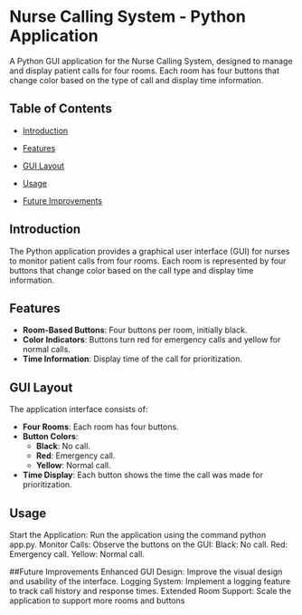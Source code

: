 # Nurse Calling System - Python Application

A Python GUI application for the Nurse Calling System, designed to manage and display patient calls for four rooms. Each room has four buttons that change color based on the type of call and display time information.

## Table of Contents
- [Introduction](#introduction)
- [Features](#features)
- [GUI Layout](#gui-layout)

- [Usage](#usage)
- [Future Improvements](#future-improvements)


## Introduction
The Python application provides a graphical user interface (GUI) for nurses to monitor patient calls from four rooms. Each room is represented by four buttons that change color based on the call type and display time information.

## Features
- **Room-Based Buttons**: Four buttons per room, initially black.
- **Color Indicators**: Buttons turn red for emergency calls and yellow for normal calls.
- **Time Information**: Display time of the call for prioritization.

## GUI Layout
The application interface consists of:
- **Four Rooms**: Each room has four buttons.
- **Button Colors**: 
  - **Black**: No call.
  - **Red**: Emergency call.
  - **Yellow**: Normal call.
- **Time Display**: Each button shows the time the call was made for prioritization.
## Usage
Start the Application: Run the application using the command python app.py.
Monitor Calls: Observe the buttons on the GUI:
Black: No call.
Red: Emergency call.
Yellow: Normal call.

##Future Improvements
Enhanced GUI Design: Improve the visual design and usability of the interface.
Logging System: Implement a logging feature to track call history and response times.
Extended Room Support: Scale the application to support more rooms and buttons
